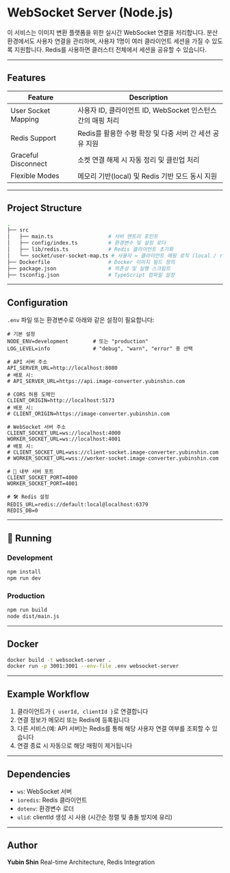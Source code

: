 # WebSocket Server (Node.js)

이 서비스는 이미지 변환 플랫폼을 위한 실시간 WebSocket 연결을 처리합니다. 분산 환경에서도 사용자 연결을 관리하며, 사용자 1명이 여러 클라이언트 세션을 가질 수 있도록 지원합니다. Redis를 사용하면 클러스터 전체에서 세션을 공유할 수 있습니다.

---

## Features

| Feature             | Description                                                 |
| ------------------- | ----------------------------------------------------------- |
| User Socket Mapping | 사용자 ID, 클라이언트 ID, WebSocket 인스턴스 간의 매핑 처리 |
| Redis Support       | Redis를 활용한 수평 확장 및 다중 서버 간 세션 공유 지원     |
| Graceful Disconnect | 소켓 연결 해제 시 자동 정리 및 클린업 처리                  |
| Flexible Modes      | 메모리 기반(local) 및 Redis 기반 모드 동시 지원             |

---

## Project Structure

```bash
.
├── src
│   ├── main.ts                  # 서버 엔트리 포인트
│   ├── config/index.ts          # 환경변수 및 설정 로더
│   ├── lib/redis.ts             # Redis 클라이언트 초기화
│   └── socket/user-socket-map.ts # 사용자 ↔ 클라이언트 매핑 로직 (local / redis)
├── Dockerfile                   # Docker 이미지 빌드 정의
├── package.json                 # 의존성 및 실행 스크립트
├── tsconfig.json                # TypeScript 컴파일 설정
```

---

## Configuration

`.env` 파일 또는 환경변수로 아래와 같은 설정이 필요합니다:

```env
# 기본 설정
NODE_ENV=development        # 또는 "production"
LOG_LEVEL=info              # "debug", "warn", "error" 중 선택

# API 서버 주소
API_SERVER_URL=http://localhost:8080
# 배포 시:
# API_SERVER_URL=https://api.image-converter.yubinshin.com

# CORS 허용 도메인
CLIENT_ORIGIN=http://localhost:5173
# 배포 시:
# CLIENT_ORIGIN=https://image-converter.yubinshin.com

# WebSocket 서버 주소
CLIENT_SOCKET_URL=ws://localhost:4000
WORKER_SOCKET_URL=ws://localhost:4001
# 배포 시:
# CLIENT_SOCKET_URL=wss://client-socket.image-converter.yubinshin.com
# WORKER_SOCKET_URL=wss://worker-socket.image-converter.yubinshin.com

# 🔌 내부 서버 포트
CLIENT_SOCKET_PORT=4000
WORKER_SOCKET_PORT=4001

# 🛠 Redis 설정
REDIS_URL=redis://default:local@localhost:6379
REDIS_DB=0
```

---

## 🚀 Running

### Development

```bash
npm install
npm run dev
```

### Production

```bash
npm run build
node dist/main.js
```

---

## Docker

```bash
docker build -t websocket-server .
docker run -p 3001:3001 --env-file .env websocket-server
```

---

## Example Workflow

1. 클라이언트가 `{ userId, clientId }`로 연결합니다
2. 연결 정보가 메모리 또는 Redis에 등록됩니다
3. 다른 서비스(예: API 서버)는 Redis를 통해 해당 사용자 연결 여부를 조회할 수 있습니다
4. 연결 종료 시 자동으로 해당 매핑이 제거됩니다

---

## Dependencies

- `ws`: WebSocket 서버
- `ioredis`: Redis 클라이언트
- `dotenv`: 환경변수 로더
- `ulid`: clientId 생성 시 사용 (시간순 정렬 및 충돌 방지에 유리)

---

## Author

**Yubin Shin**
Real-time Architecture, Redis Integration
